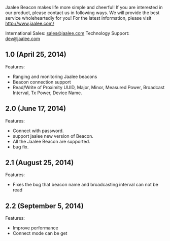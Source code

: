 Jaalee Beacon makes life more simple and cheerful! If you are interested in our product, please contact us in following ways. We will provide the best service wholeheartedly for you!
For the latest information, please visit http://www.jaalee.com/

International Sales: sales@jaalee.com
Technology Support: dev@jaalee.com

## 1.0 (April 25, 2014)
Features:

  - Ranging and monitoring Jaalee beacons
  - Beacon connection support 
  - Read/Write of Proximity UUID, Major, Minor, Measured Power, Broadcast Interval, Tx Power, Device Name.

## 2.0 (June 17, 2014)
Features:
  - Connect with password.
  - support jaalee new version of Beacon.
  - All the Jaalee Beacon are supported.
  - bug fix.
  
## 2.1 (August 25, 2014)
Features:
  - Fixes the bug that beacon name and broadcasting interval can not be read

## 2.2 (September 5, 2014)
Features:
  - Improve performance
  - Connect mode can be get